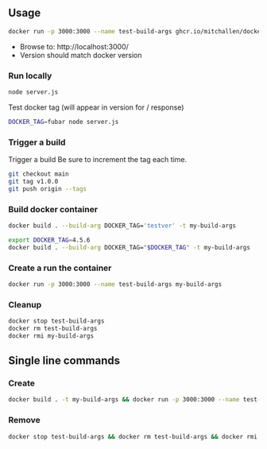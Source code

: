 
## Usage

```sh
docker run -p 3000:3000 --name test-build-args ghcr.io/mitchallen/docker-build-args
```

* Browse to: http://localhost:3000/
* Version should match docker version

### Run locally

```sh
node server.js
```

Test docker tag (will appear in version for / response)

```sh
DOCKER_TAG=fubar node server.js
```

### Trigger a build

Trigger a build
Be sure to increment the tag each time.

```sh
git checkout main
git tag v1.0.0
git push origin --tags
```

### Build docker container

```sh
docker build . --build-arg DOCKER_TAG='testver' -t my-build-args

export DOCKER_TAG=4.5.6
docker build . --build-arg DOCKER_TAG="$DOCKER_TAG" -t my-build-args
```

### Create a run the container

```sh
docker run -p 3000:3000 --name test-build-args my-build-args
```

### Cleanup

```sh
docker stop test-build-args
docker rm test-build-args
docker rmi my-build-args
```

## Single line commands

### Create

```sh
docker build . -t my-build-args && docker run -p 3000:3000 --name test-build-args my-build-args
```

### Remove

```sh
docker stop test-build-args && docker rm test-build-args && docker rmi my-build-args
```